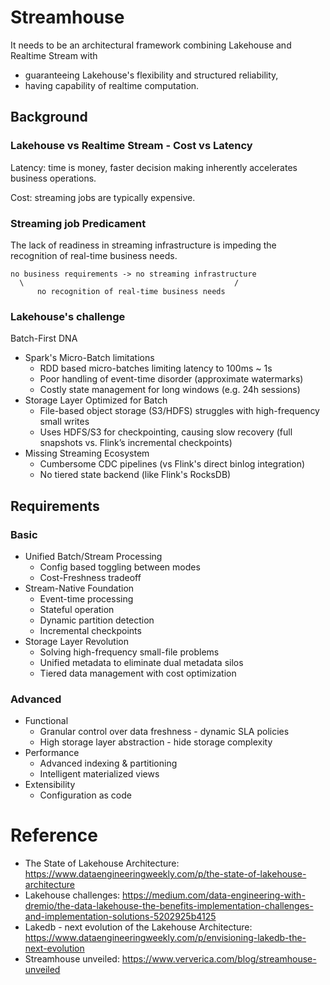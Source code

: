 # Streamhouse
It needs to be an architectural framework combining Lakehouse and Realtime Stream with
- guaranteeing Lakehouse's flexibility and structured reliability, 
- having capability of realtime computation.


## Background
### Lakehouse vs Realtime Stream - Cost vs Latency
Latency: time is money, faster decision making inherently accelerates business operations.

Cost: streaming jobs are typically expensive.

### Streaming job Predicament
The lack of readiness in streaming infrastructure is impeding the recognition of real-time business needs.

```
no business requirements -> no streaming infrastructure
  \                                               /
      no recognition of real-time business needs 
```

### Lakehouse's challenge
Batch-First DNA
- Spark's Micro-Batch limitations
  - RDD based micro-batches limiting latency to 100ms ~ 1s
  - Poor handling of event-time disorder (approximate watermarks)
  - Costly state management for long windows (e.g. 24h sessions)
- Storage Layer Optimized for Batch
  - File-based object storage (S3/HDFS) struggles with high-frequency small writes
  - Uses HDFS/S3 for checkpointing, causing slow recovery (full snapshots vs. Flink’s incremental checkpoints)
- Missing Streaming Ecosystem
  - Cumbersome CDC pipelines (vs Flink's direct binlog integration)
  - No tiered state backend (like Flink's RocksDB)


## Requirements
### Basic
- Unified Batch/Stream Processing
  - Config based toggling between modes
  - Cost-Freshness tradeoff
- Stream-Native Foundation
  - Event-time processing
  - Stateful operation
  - Dynamic partition detection
  - Incremental checkpoints
- Storage Layer Revolution
  - Solving high-frequency small-file problems
  - Unified metadata to eliminate dual metadata silos
  - Tiered data management with cost optimization

### Advanced
- Functional
  - Granular control over data freshness - dynamic SLA policies
  - High storage layer abstraction - hide storage complexity
- Performance
  - Advanced indexing & partitioning
  - Intelligent materialized views
- Extensibility
  - Configuration as code


# Reference
- The State of Lakehouse Architecture: https://www.dataengineeringweekly.com/p/the-state-of-lakehouse-architecture
- Lakehouse challenges: https://medium.com/data-engineering-with-dremio/the-data-lakehouse-the-benefits-implementation-challenges-and-implementation-solutions-5202925b4125
- Lakedb - next evolution of the Lakehouse Architecture: https://www.dataengineeringweekly.com/p/envisioning-lakedb-the-next-evolution
- Streamhouse unveiled: https://www.ververica.com/blog/streamhouse-unveiled
